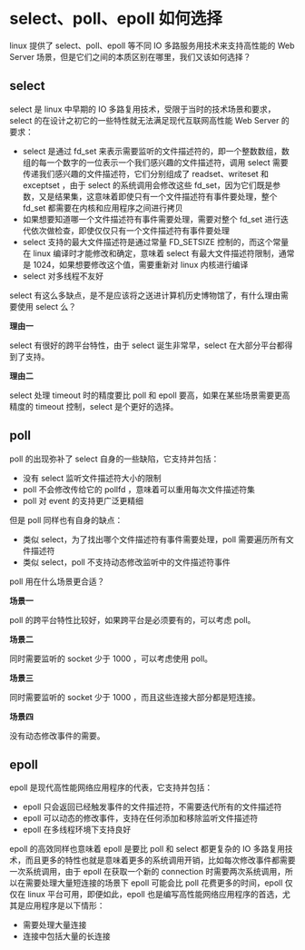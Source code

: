 # select、poll、epoll 如何选择

linux 提供了 select、poll、epoll 等不同 IO 多路服务用技术来支持高性能的 Web Server 场景，但是它们之间的本质区别在哪里，我们又该如何选择？

## select

select 是 linux 中早期的 IO 多路复用技术，受限于当时的技术场景和要求，select 的在设计之初它的一些特性就无法满足现代互联网高性能 Web Server 的要求：

- select 是通过 fd_set 来表示需要监听的文件描述符的，即一个整数数组，数组的每一个数字的一位表示一个我们感兴趣的文件描述符，调用 select 需要传递我们感兴趣的文件描述符，它们分别组成了 readset、writeset 和 exceptset ，由于 select 的系统调用会修改这些 fd_set，因为它们既是参数，又是结果集，这意味着即使只有一个文件描述符有事件要处理，整个 fd_set 都需要在内核和应用程序之间进行拷贝
- 如果想要知道哪一个文件描述符有事件需要处理，需要对整个 fd_set 进行迭代依次做检查，即使仅仅只有一个文件描述符有事件要处理
- select 支持的最大文件描述符是通过常量 FD_SETSIZE 控制的，而这个常量在 linux 编译时才能修改和确定，意味着 select 有最大文件描述符限制，通常是 1024，如果想要修改这个值，需要重新对 linux 内核进行编译
- select 对多线程不友好

select 有这么多缺点，是不是应该将之送进计算机历史博物馆了，有什么理由需要使用 select 么？

**理由一**

select 有很好的跨平台特性，由于 select 诞生非常早，select 在大部分平台都得到了支持。

**理由二**

select 处理 timeout 时的精度要比 poll 和 epoll 要高，如果在某些场景需要更高精度的 timeout 控制，select 是个更好的选择。

## poll

poll 的出现弥补了 select 自身的一些缺陷，它支持并包括：
- 没有 select 监听文件描述符大小的限制
- poll 不会修改传给它的 pollfd ，意味着可以重用每次文件描述符集
- poll 对 event 的支持更广泛更精细

但是 poll 同样也有自身的缺点：
- 类似 select，为了找出哪个文件描述符有事件需要处理，poll 需要遍历所有文件描述符
- 类似 select，poll 不支持动态修改监听中的文件描述符事件

poll 用在什么场景更合适？

**场景一**

poll 的跨平台特性比较好，如果跨平台是必须要有的，可以考虑 poll。

**场景二**

同时需要监听的 socket 少于 1000 ，可以考虑使用 poll。

**场景三**

同时需要监听的 socket 少于 1000 ，而且这些连接大部分都是短连接。

**场景四**

没有动态修改事件的需要。

## epoll

epoll 是现代高性能网络应用程序的代表，它支持并包括：
- epoll 只会返回已经触发事件的文件描述符，不需要迭代所有的文件描述符
- epoll 可以动态的修改事件，支持在任何添加和移除监听文件描述符
- epoll 在多线程环境下支持良好

epoll 的高效同样也意味着 epoll 是要比 poll 和 select 都更复杂的 IO 多路复用技术，而且更多的特性也就是意味着更多的系统调用开销，比如每次修改事件都需要一次系统调用，由于 epoll 在获取一个新的 connection 时需要两次系统调用，所以在需要处理大量短连接的场景下 epoll 可能会比 poll 花费更多的时间，epoll 仅仅在 linux 平台可用，即便如此，epoll 也是编写高性能网络应用程序的首选，尤其是应用程序是以下情形：
- 需要处理大量连接
- 连接中包括大量的长连接




